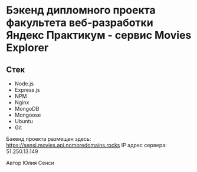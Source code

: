 # Бэкенд дипломного проекта факультета веб-разработки Яндекс Практикум - сервис Movies Explorer

## Стек 
+ Node.js
+ Express.js
+ NPM
+ Nginx
+ MongoDB
+ Mongoose
+ Ubuntu
+ Git

Бэкенд проекта размещен здесь: https://sensi.movies.api.nomoredomains.rocks
IP адрес сервера: 51.250.13.149

Автор Юлия Сенси
